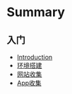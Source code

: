 # Summary

## 入门

* [Introduction](README.md)
* [环境搭建](huan-jing-da-jian.md)
* [网站收集](can-kao-wang-zhan.md)
* [App收集](appshou-ji.md)

